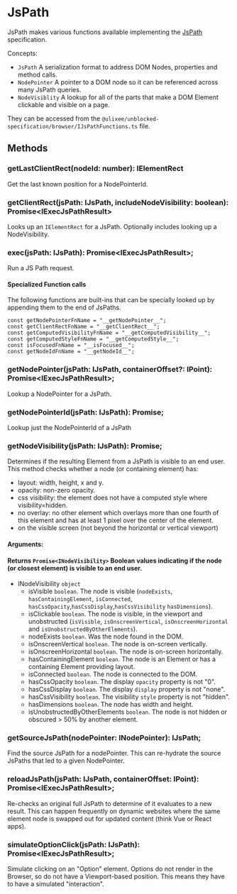 # JsPath

JsPath makes various functions available implementing the [JsPath](https://github.com/ulixee/unblocked/main/tree/js-path) specification.

Concepts:

- `JsPath` A serialization format to address DOM Nodes, properties and method calls.
- `NodePointer` A pointer to a DOM node so it can be referenced across many JsPath queries.
- `NodeVisiblity` A lookup for all of the parts that make a DOM Element clickable and visible on a page.

They can be accessed from the `@ulixee/unblocked-specification/browser/IJsPathFunctions.ts` file.

## Methods

### getLastClientRect(nodeId: number): IElementRect

Get the last known position for a NodePointerId.

### getClientRect(jsPath: IJsPath, includeNodeVisibility: boolean): Promise<IExecJsPathResult<IElementRect>>

Looks up an `IElementRect` for a JsPath. Optionally includes looking up a NodeVisibility.

### exec<T>(jsPath: IJsPath): Promise<IExecJsPathResult<T>>;

Run a JS Path request.

#### Specialized Function calls

The following functions are built-ins that can be specially looked up by appending them to the end of JsPaths.

```
const getNodePointerFnName = "__getNodePointer__";
const getClientRectFnName = "__getClientRect__";
const getComputedVisibilityFnName = "__getComputedVisibility__";
const getComputedStyleFnName = "__getComputedStyle__";
const isFocusedFnName = "__isFocused__";
const getNodeIdFnName = "__getNodeId__";
```

### getNodePointer<T>(jsPath: IJsPath, containerOffset?: IPoint): Promise<IExecJsPathResult<T>>;

Lookup a NodePointer for a JsPath.

### getNodePointerId(jsPath: IJsPath): Promise<number>;

Lookup just the NodePointerId of a JsPath

### getNodeVisibility(jsPath: IJsPath): Promise<INodeVisibility>;

Determines if the resulting Element from a JsPath is visible to an end user. This method checks whether a node (or containing element) has:

- layout: width, height, x and y.
- opacity: non-zero opacity.
- css visibility: the element does not have a computed style where visibility=hidden.
- no overlay: no other element which overlays more than one fourth of this element and has at least 1 pixel over the center of the element.
- on the visible screen (not beyond the horizontal or vertical viewport)

#### **Arguments**:

#### **Returns** `Promise<INodeVisibility>` Boolean values indicating if the node (or closest element) is visible to an end user.

- INodeVisibility `object`
  - isVisible `boolean`. The node is visible (`nodeExists`, `hasContainingElement`, `isConnected`, `hasCssOpacity`,`hasCssDisplay`,`hasCssVisibility` `hasDimensions`).
  - isClickable `boolean`. The node is visible, in the viewport and unobstructed (`isVisible`, `isOnscreenVertical`, `isOnscreenHorizontal` and `isUnobstructedByOtherElements`).
  - nodeExists `boolean`. Was the node found in the DOM.
  - isOnscreenVertical `boolean`. The node is on-screen vertically.
  - isOnscreenHorizontal `boolean`. The node is on-screen horizontally.
  - hasContainingElement `boolean`. The node is an Element or has a containing Element providing layout.
  - isConnected `boolean`. The node is connected to the DOM.
  - hasCssOpacity `boolean`. The display `opacity` property is not "0".
  - hasCssDisplay `boolean`. The display `display` property is not "none".
  - hasCssVisibility `boolean`. The visibility `style` property is not "hidden".
  - hasDimensions `boolean`. The node has width and height.
  - isUnobstructedByOtherElements `boolean`. The node is not hidden or obscured > 50% by another element.

### getSourceJsPath(nodePointer: INodePointer): IJsPath;

Find the source JsPath for a nodePointer. This can re-hydrate the source JsPaths that led to a given NodePointer.

### reloadJsPath<T>(jsPath: IJsPath, containerOffset: IPoint): Promise<IExecJsPathResult<T>>;

Re-checks an original full JsPath to determine of it evaluates to a new result. This can happen frequently on dynamic websites where the same element node is swapped out for updated content (think Vue or React apps).

### simulateOptionClick(jsPath: IJsPath): Promise<IExecJsPathResult<boolean>>;

Simulate clicking on an "Option" element. Options do not render in the Browser, so do not have a Viewport-based position. This means they have to have a simulated "interaction".
